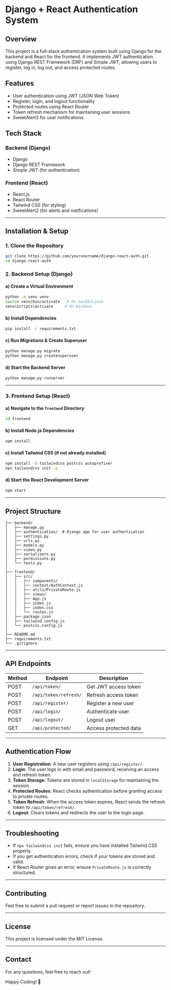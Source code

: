 # Django + React Authentication System

## Overview
This project is a full-stack authentication system built using Django for the backend and React for the frontend. It implements JWT authentication using Django REST Framework (DRF) and Simple JWT, allowing users to register, log in, log out, and access protected routes.

## Features
- User authentication using JWT (JSON Web Token)
- Register, login, and logout functionality
- Protected routes using React Router
- Token refresh mechanism for maintaining user sessions
- SweetAlert2 for user notifications

## Tech Stack
### Backend (Django)
- Django
- Django REST Framework
- Simple JWT (for authentication)

### Frontend (React)
- React.js
- React Router
- Tailwind CSS (for styling)
- SweetAlert2 (for alerts and notifications)

---

## Installation & Setup

### 1. Clone the Repository
```bash
git clone https://github.com/yourusername/django-react-auth.git
cd django-react-auth
```

### 2. Backend Setup (Django)
#### a) Create a Virtual Environment
```bash
python -m venv venv
source venv/bin/activate   # On macOS/Linux
venv\Scripts\activate     # On Windows
```

#### b) Install Dependencies
```bash
pip install -r requirements.txt
```

#### c) Run Migrations & Create Superuser
```bash
python manage.py migrate
python manage.py createsuperuser
```

#### d) Start the Backend Server
```bash
python manage.py runserver
```

---

### 3. Frontend Setup (React)
#### a) Navigate to the `frontend` Directory
```bash
cd frontend
```

#### b) Install Node.js Dependencies
```bash
npm install
```

#### c) Install Tailwind CSS (if not already installed)
```bash
npm install -D tailwindcss postcss autoprefixer
npx tailwindcss init -p
```

#### d) Start the React Development Server
```bash
npm start
```

---

## Project Structure
```
├── backend/
│   ├── manage.py
│   ├── authentication/  # Django app for user authentication
│   ├── settings.py
│   ├── urls.py
│   ├── models.py
│   ├── views.py
│   ├── serializers.py
│   ├── permissions.py
│   └── tests.py
│
├── frontend/
│   ├── src/
│   │   ├── components/
│   │   ├── context/AuthContext.js
│   │   ├── utils/PrivateRoute.js
│   │   ├── views/
│   │   ├── App.js
│   │   ├── index.js
│   │   ├── index.css
│   │   └── routes.js
│   ├── package.json
│   ├── tailwind.config.js
│   └── postcss.config.js
│
├── README.md
├── requirements.txt
└── .gitignore
```

---

## API Endpoints
| Method | Endpoint               | Description            |
|--------|------------------------|------------------------|
| POST   | `/api/token/`          | Get JWT access token  |
| POST   | `/api/token/refresh/`  | Refresh access token  |
| POST   | `/api/register/`       | Register a new user   |
| POST   | `/api/login/`          | Authenticate user     |
| POST   | `/api/logout/`         | Logout user           |
| GET    | `/api/protected/`      | Access protected data |

---

## Authentication Flow
1. **User Registration**: A new user registers using `/api/register/`.
2. **Login**: The user logs in with email and password, receiving an access and refresh token.
3. **Token Storage**: Tokens are stored in `localStorage` for maintaining the session.
4. **Protected Routes**: React checks authentication before granting access to private routes.
5. **Token Refresh**: When the access token expires, React sends the refresh token to `/api/token/refresh/`.
6. **Logout**: Clears tokens and redirects the user to the login page.

---

## Troubleshooting
- If `npx tailwindcss init` fails, ensure you have installed Tailwind CSS properly.
- If you get authentication errors, check if your tokens are stored and valid.
- If React Router gives an error, ensure `PrivateRoute.js` is correctly structured.

---

## Contributing
Feel free to submit a pull request or report issues in the repository.

---

## License
This project is licensed under the MIT License.

---

## Contact
For any questions, feel free to reach out!

Happy Coding! 🚀

